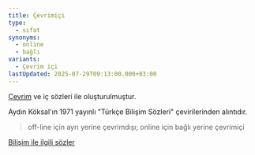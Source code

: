 ```yaml
---
title: Çevrimiçi
type:
  - sıfat
synonyms:
  - online
  - bağlı
variants:
  - Çevrim içi
lastUpdated: 2025-07-29T09:13:00.000+03:00
---
```

[Çevrim](/sozluk/çevrim) ve iç sözleri ile oluşturulmuştur.

Aydın Köksal'ın 1971 yayınlı "Türkçe Bilişim Sözleri" çevirilerinden alıntıdır.

> off-line için ayrı yerine çevrimdışı; online için bağlı yerine çevrimiçi

[Bilişim ile ilgili sözler](/yazilar/02_bilişim)
